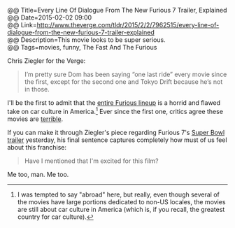 @@ Title=Every Line Of Dialogue From The New Furious 7 Trailer, Explained  
@@ Date=2015-02-02 09:00  
@@ Link=http://www.theverge.com/tldr/2015/2/2/7962515/every-line-of-dialogue-from-the-new-furious-7-trailer-explained  
@@ Description=This movie looks to be super serious.  
@@ Tags=movies, funny, The Fast And The Furious  

Chris Ziegler  for the Verge:
>I’m pretty sure Dom has been saying “one last ride” every movie since the first, except for the second one and Tokyo Drift because he’s not in those.

I'll be the first to admit that the [entire Furious lineup][wikipedia] is a horrid and flawed take on car culture in America.[^am] Ever since the first one, critics agree these movies are [terrible][wikipedia 2]. 

If you can make it through Ziegler's piece regarding Furious 7's [Super Bowl trailer][theverge] yesterday, his final sentence captures completely how must of us feel about this franchise:
>Have I mentioned that I'm excited for this film?

Me too, man. Me too. 

[^am]: I was tempted to say "abroad" here, but really, even though several of the movies have large portions dedicated to non-US locales, the movies are still about car culture in America (which is, if you recall, the greatest country for car culture).

[theverge]: http://www.theverge.com/2015/2/1/7960981/fast-and-furious-7-trailer-superbowl-commercial-2015
[wikipedia]: https://en.wikipedia.org/wiki/Fast_%26_Furious
[wikipedia 2]: https://en.wikipedia.org/wiki/The_Fast_and_the_Furious#Reception